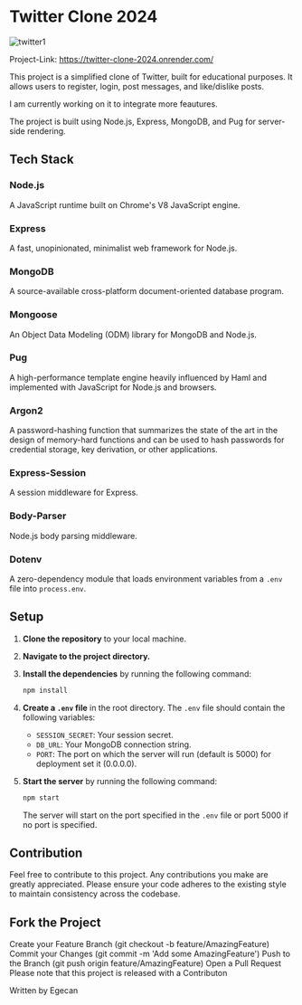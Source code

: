 # Twitter Clone 2024

![twitter1](https://github.com/egecan12/Twitter-Clone-2024/assets/45043515/ec6dface-791b-4d02-97fd-cfcc368f62bf)

Project-Link: https://twitter-clone-2024.onrender.com/

This project is a simplified clone of Twitter, built for educational purposes. It allows users to register, login, post messages, and like/dislike posts.

I am currently working on it to integrate more feautures.

The project is built using Node.js, Express, MongoDB, and Pug for server-side rendering.

## Tech Stack

### Node.js

A JavaScript runtime built on Chrome's V8 JavaScript engine.

### Express

A fast, unopinionated, minimalist web framework for Node.js.

### MongoDB

A source-available cross-platform document-oriented database program.

### Mongoose

An Object Data Modeling (ODM) library for MongoDB and Node.js.

### Pug

A high-performance template engine heavily influenced by Haml and implemented with JavaScript for Node.js and browsers.

### Argon2

A password-hashing function that summarizes the state of the art in the design of memory-hard functions and can be used to hash passwords for credential storage, key derivation, or other applications.

### Express-Session

A session middleware for Express.

### Body-Parser

Node.js body parsing middleware.

### Dotenv

A zero-dependency module that loads environment variables from a `.env` file into `process.env`.

## Setup

1. **Clone the repository** to your local machine.

2. **Navigate to the project directory.**

3. **Install the dependencies** by running the following command:

   ```bash
   npm install
   ```

4. **Create a `.env` file** in the root directory. The `.env` file should contain the following variables:

   - `SESSION_SECRET`: Your session secret.
   - `DB_URL`: Your MongoDB connection string.
   - `PORT`: The port on which the server will run (default is 5000) for deployment set it (0.0.0.0).

5. **Start the server** by running the following command:
   ```bash
   npm start
   ```
   The server will start on the port specified in the `.env` file or port 5000 if no port is specified.

## Contribution

Feel free to contribute to this project. Any contributions you make are greatly appreciated. Please ensure your code adheres to the existing style to maintain consistency across the codebase.

## Fork the Project

Create your Feature Branch (git checkout -b feature/AmazingFeature)
Commit your Changes (git commit -m 'Add some AmazingFeature')
Push to the Branch (git push origin feature/AmazingFeature)
Open a Pull Request
Please note that this project is released with a Contributon

Written by Egecan
